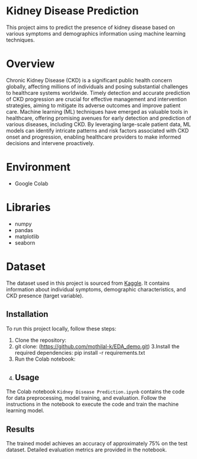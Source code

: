# Kidney Disease Prediction

This project aims to predict the presence of kidney disease based on various symptoms and demographics information using machine learning techniques.

# Overview 

Chronic Kidney Disease (CKD) is a significant public health concern globally, affecting millions of individuals and posing substantial challenges to healthcare systems worldwide. Timely detection and accurate prediction of CKD progression are crucial for effective management and intervention strategies, aiming to mitigate its adverse outcomes and improve patient care.
Machine learning (ML) techniques have emerged as valuable tools in healthcare, offering promising avenues for early detection and prediction of various diseases, including CKD. By leveraging large-scale patient data, ML models can identify intricate patterns and risk factors associated with CKD onset and progression, enabling healthcare providers to make informed decisions and intervene proactively.


# Environment

- Google Colab

# Libraries

- numpy
- pandas
- matplotlib
- seaborn


# Dataset

The dataset used in this project is sourced from [Kaggle](https://www.kaggle.com/datasets/akshayksingh/kidney-disease-dataset/data/input?select=processed-data.csv). It contains information about individual symptoms, demographic characteristics, and CKD presence (target variable).

## Installation

To run this project locally, follow these steps:

1. Clone the repository:
2. git clone: (https://github.com/mothilal-k/EDA_demo.git)
3.Install the required dependencies:
pip install -r requirements.txt
4. Run the Colab notebook:
5. ## Usage

The Colab notebook `Kidney Disease Prediction.ipynb` contains the code for data preprocessing, model training, and evaluation. Follow the instructions in the notebook to execute the code and train the machine learning model.

## Results

The trained model achieves an accuracy of approximately 75% on the test dataset. Detailed evaluation metrics are provided in the notebook.

